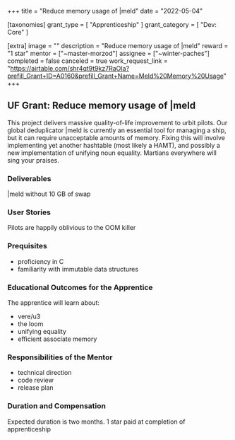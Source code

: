 +++
title = "Reduce memory usage of |meld"
date = "2022-05-04"

[taxonomies]
grant_type = [ "Apprenticeship" ]
grant_category = [ "Dev: Core" ]

[extra]
image = ""
description = "Reduce memory usage of |meld"
reward = "1 star"
mentor = ["~master-morzod"]
assignee = ["~winter-paches"]
completed = false
canceled = true
work_request_link = "https://airtable.com/shr4qt9t9kz7RaOIa?prefill_Grant+ID=A0160&prefill_Grant+Name=Meld%20Memory%20Usage"
+++

## UF Grant: Reduce memory usage of |meld

This project delivers massive quality-of-life improvement to urbit pilots. Our global deduplicator |meld is currently an essential tool for managing a ship, but it can require unacceptable amounts of memory. Fixing this will involve implementing yet another hashtable (most likely a HAMT), and possibly a new implementation of unifying noun equality. Martians everywhere will sing your praises.

### Deliverables

|meld without 10 GB of swap

### User Stories

Pilots are happily oblivious to the OOM killer

### Prequisites

- proficiency in C
- familiarity with immutable data structures

### Educational Outcomes for the Apprentice

The apprentice will learn about:

- vere/u3
- the loom
- unifying equality
- efficient associate memory

### Responsibilities of the Mentor

- technical direction
- code review
- release plan

### Duration and Compensation

Expected duration is two months.
1 star paid at completion of apprenticeship
